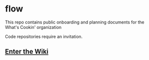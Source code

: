 # flow

This repo contains public onboarding and planning documents for the What's Cookin' organization

Code repositories require an invitation.

## [Enter the Wiki](https://github.com/Whats-Cookin/flow/wiki)
